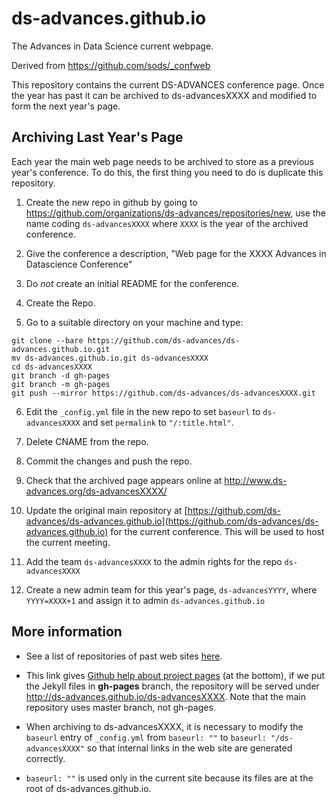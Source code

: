 # ds-advances.github.io

The Advances in Data Science current webpage.

Derived from https://github.com/sods/_confweb

This repository contains the current DS-ADVANCES conference page. Once the year has past it can be archived to ds-advancesXXXX and modified to form the next year's page.


## Archiving Last Year's Page

Each year the main web page needs to be archived to store as a previous year's conference. To do this, the first thing you need to do is duplicate this repository. 

1. Create the new repo in github by going to <https://github.com/organizations/ds-advances/repositories/new>, use the name coding `ds-advancesXXXX` where `XXXX` is the year of the archived conference. 

2. Give the conference a description, "Web page for the XXXX Advances in Datascience Conference"

3. Do *not* create an initial README for the conference. 

4. Create the Repo.

5. Go to a suitable directory on your machine and type:

```
git clone --bare https://github.com/ds-advances/ds-advances.github.io.git
mv ds-advances.github.io.git ds-advancesXXXX
cd ds-advancesXXXX
git branch -d gh-pages
git branch -m gh-pages
git push --mirror https://github.com/ds-advances/ds-advancesXXXX.git
```
6. Edit the `_config.yml` file in the new repo to set `baseurl` to `ds-advancesXXXX` and set `permalink` to  `"/:title.html"`.

7. Delete CNAME from the repo.

8. Commit the changes and push the repo.

9. Check that the archived page appears online at http://www.ds-advances.org/ds-advancesXXXX/

10. Update the original main repository at [https://github.com/ds-advances/ds-advances.github.io](https://github.com/ds-advances/ds-advances.github.io) for the current conference.
This will be used to host the current meeting.

11. Add the team `ds-advancesXXXX` to the admin rights for the repo `ds-advancesXXXX`

12. Create a new admin team for this year's page, `ds-advancesYYYY`, where `YYYY=XXXX+1` and assign it to admin `ds-advances.github.io` 

## More information

* See
  a list of repositories of past web sites [here](https://github.com/ds-advances/).

* This link gives [Github help about project
pages](https://help.github.com/articles/user-organization-and-project-pages/)
(at the bottom), if we put the Jekyll files in **gh-pages** branch, the repository
will be served under http://ds-advances.github.io/ds-advancesXXXX. Note that the main
repository uses master branch, not gh-pages.

* When archiving to ds-advancesXXXX, it is necessary to modify the ``baseurl``
  entry of ``_config.yml`` from ``baseurl: ""`` to ``baseurl: "/ds-advancesXXXX"``
so that internal links in the web site are generated correctly.  

* ``baseurl:
""`` is used only in the current site because its files are at the root
of ds-advances.github.io.
